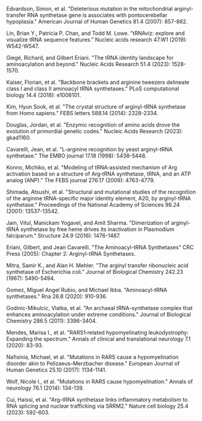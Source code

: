 Edvardson, Simon, et al. "Deleterious mutation in the mitochondrial arginyl-transfer RNA synthetase gene is associates with pontocerebellar hypoplasia." American Journal of Human Genetics 81.4 (2007): 857-862. 

Lin, Brian Y., Patricia P. Chan, and Todd M. Lowe. "tRNAviz: explore and visualize tRNA sequence features." Nucleic acids research 47.W1 (2019): W542-W547.

Giegé, Richard, and Gilbert Eriani. "The tRNA identity landscape for aminoacylation and beyond." Nucleic Acids Research 51.4 (2023): 1528-1570.

			
Kaiser, Florian, et al. "Backbone brackets and arginine tweezers delineate class I and class II aminoacyl tRNA synthetases." PLoS computational biology 14.4 (2018): e1006101.

Kim, Hyun Sook, et al. "The crystal structure of arginyl-tRNA synthetase from Homo sapiens." FEBS letters 588.14 (2014): 2328-2334.

Douglas, Jordan, et al. "Enzymic recognition of amino acids drove the evolution of primordial genetic codes." Nucleic Acids Research (2023): gkad1160.

Cavarelli, Jean, et al. "L-arginine recognition by yeast arginyl-tRNA synthetase." The EMBO journal 17.18 (1998): 5438-5448.



Konno, Michiko, et al. "Modeling of tRNA‐assisted mechanism of Arg activation based on a structure of Arg‐tRNA synthetase, tRNA, and an ATP analog (ANP)." The FEBS journal 276.17 (2009): 4763-4779.



Shimada, Atsushi, et al. "Structural and mutational studies of the recognition of the arginine tRNA-specific major identity element, A20, by arginyl-tRNA synthetase." Proceedings of the National Academy of Sciences 98.24 (2001): 13537-13542.


Jain, Vitul, Manickam Yogavel, and Amit Sharma. "Dimerization of arginyl-tRNA synthetase by free heme drives its inactivation in Plasmodium falciparum." Structure 24.9 (2016): 1476-1487.



Eriani, Gilbert, and Jean Cavarelli. "The Aminoacyl-tRNA Synthetases" CRC Press (2005): Chapter 2: Arginyl-tRNA Synthetases.




Mitra, Samir K., and Alan H. Mehler. "The arginyl transfer ribonucleic acid synthetase of Escherichia coli." Journal of Biological Chemistry 242.23 (1967): 5490-5494.



Gomez, Miguel Angel Rubio, and Michael Ibba. "Aminoacyl-tRNA synthetases." Rna 26.8 (2020): 910-936.



Godinic-Mikulcic, Vlatka, et al. "An archaeal tRNA-synthetase complex that enhances aminoacylation under extreme conditions." Journal of Biological Chemistry 286.5 (2011): 3396-3404.


Mendes, Marisa I., et al. "RARS1‐related hypomyelinating leukodystrophy: Expanding the spectrum." Annals of clinical and translational neurology 7.1 (2020): 83-93.

Nafisinia, Michael, et al. "Mutations in RARS cause a hypomyelination disorder akin to Pelizaeus–Merzbacher disease." European Journal of Human Genetics 25.10 (2017): 1134-1141.

Wolf, Nicole I., et al. "Mutations in RARS cause hypomyelination." Annals of neurology 76.1 (2014): 134-139.

Cui, Haissi, et al. "Arg-tRNA synthetase links inflammatory metabolism to RNA splicing and nuclear trafficking via SRRM2." Nature cell biology 25.4 (2023): 592-603.
